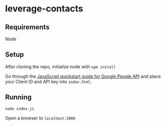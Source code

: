 # leverage-contacts

## Requirements

Node

## Setup

After cloning the repo, initialize node with `npm install`

Go through the <a href="https://developers.google.com/people/quickstart/js">JavaScript quickstart guide for Google People API</a> and place your Client ID and API key into `index.html`.

## Running

```
node index.js
```

Open a browser to `localhost:3000`
